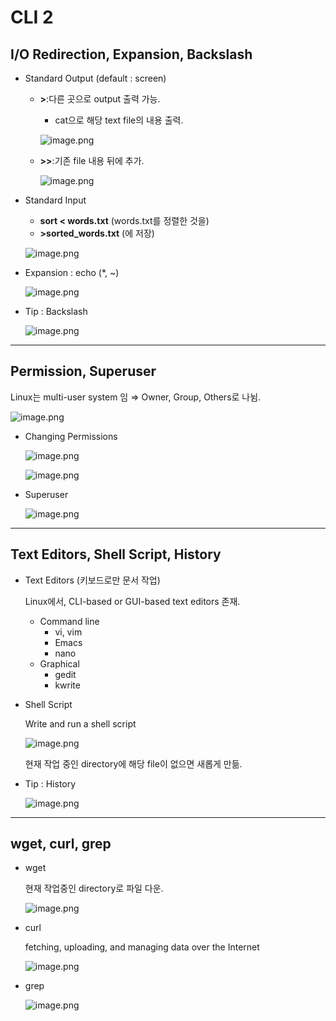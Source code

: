 # CLI 2

## I/O Redirection, Expansion, Backslash

- Standard Output (default : screen)
    - **>**:다른 곳으로 output 출력 가능.
        - cat으로 해당 text file의 내용 출력.
        
        ![image.png](https://github.com/RoRdil31/Open-Source-SW/blob/main/images/CLI2/image%2012.png?raw=true)
        
    - **>>**:기존 file 내용 뒤에 추가.
        
        ![image.png](https://github.com/RoRdil31/Open-Source-SW/blob/main/images/CLI2/image%2013.png?raw=true)
        
- Standard Input
    - **sort < words.txt** (words.txt를 정렬한 것을)
    - **>sorted_words.txt** (에 저장)
    
    ![image.png](https://github.com/RoRdil31/Open-Source-SW/blob/main/images/CLI2/image%2014.png?raw=true)
    
- Expansion : echo (*, ~)
    
    ![image.png](https://github.com/RoRdil31/Open-Source-SW/blob/main/images/CLI2/image%2015.png?raw=true)
    
- Tip : Backslash
    
    ![image.png](https://github.com/RoRdil31/Open-Source-SW/blob/main/images/CLI2/image%2016.png?raw=true)
    

---

## Permission, Superuser

Linux는 multi-user system 임 ⇒ Owner, Group, Others로 나뉨.

![image.png](https://github.com/RoRdil31/Open-Source-SW/blob/main/images/CLI2/image%2017.png?raw=true)

- Changing Permissions
    
    ![image.png](https://github.com/RoRdil31/Open-Source-SW/blob/main/images/CLI2/image%2018.png?raw=true)
    
    ![image.png](https://github.com/RoRdil31/Open-Source-SW/blob/main/images/CLI2/image%2019.png?raw=true)
    
- Superuser
    
    ![image.png](https://github.com/RoRdil31/Open-Source-SW/blob/main/images/CLI2/image%2020.png?raw=true)
    

---

## Text Editors, Shell Script, History

- Text Editors (키보드로만 문서 작업)
    
    Linux에서, CLI-based or GUI-based text editors 존재.
    
    - Command line
        - vi, vim
        - Emacs
        - nano
    - Graphical
        - gedit
        - kwrite
- Shell Script
    
    Write and run a shell script
    
    ![image.png](https://github.com/RoRdil31/Open-Source-SW/blob/main/images/CLI2/image%2021.png?raw=true)
    
    현재 작업 중인 directory에 해당 file이 없으면 새롭게 만듦.
    
- Tip : History
    
    ![image.png](https://github.com/RoRdil31/Open-Source-SW/blob/main/images/CLI2/image%2022.png?raw=true)
    

---

## wget, curl, grep

- wget
    
    현재 작업중인 directory로 파일 다운.
    
    ![image.png](https://github.com/RoRdil31/Open-Source-SW/blob/main/images/CLI2/image%2023.png?raw=true)
    
- curl
    
    fetching, uploading, and managing data over the Internet
    
    ![image.png](https://github.com/RoRdil31/Open-Source-SW/blob/main/images/CLI2/image%2024.png?raw=true)
    
- grep
    
    ![image.png](https://github.com/RoRdil31/Open-Source-SW/blob/main/images/CLI2/image%2025.png?raw=true)
    
